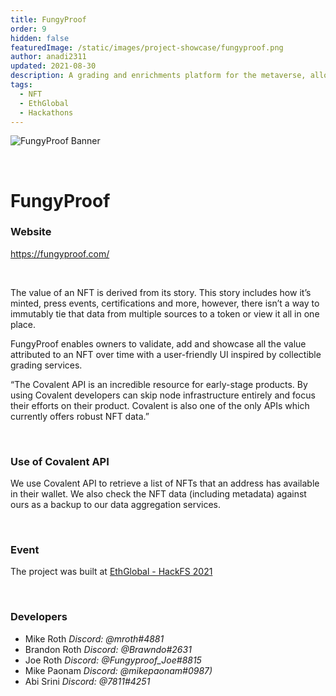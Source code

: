 ```yaml
---
title: FungyProof
order: 9
hidden: false
featuredImage: /static/images/project-showcase/fungyproof.png
author: anadi2311
updated: 2021-08-30
description: A grading and enrichments platform for the metaverse, allowing one to digitally ‘encase’ a token to preserve its data.
tags:
  - NFT
  - EthGlobal
  - Hackathons
---
```


![FungyProof Banner](/static/images/project-showcase/fungyproof.png)

&nbsp;
# FungyProof

### Website
https://fungyproof.com/

&nbsp;

The value of an NFT is derived from its story. This story includes how it’s minted, press events, certifications and more, however, there isn’t a way to immutably tie that data from multiple sources to a token or view it all in one place. 

FungyProof enables owners to validate, add and showcase all the value attributed to an NFT over time with a user-friendly UI inspired by collectible grading services.

<Aside>

“The Covalent API is an incredible resource for early-stage products. By using Covalent developers can skip node infrastructure entirely and focus their efforts on their product. Covalent is also one of the only APIs which currently offers robust NFT data.”

</Aside>

&nbsp;
### Use of Covalent API
We use Covalent API to retrieve a list of NFTs that an address has available in their wallet. We also check the NFT data (including metadata) against ours as a backup to our data aggregation services.

&nbsp;
### Event
The project was built at [EthGlobal - HackFS 2021](https://www.covalenthq.com/blog/hackfs-winners-announcment/)

&nbsp;
### Developers

- Mike Roth _Discord: @mroth#4881_ 
- Brandon Roth _Discord: @Brawndo#2631_ 
- Joe Roth *Discord: @Fungyproof_Joe#8815* 
- Mike Paonam _Discord: @mikepaonam#0987)_ 
- Abi Srini _Discord: @7811#4251_